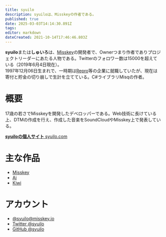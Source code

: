 ```yaml
---
title: syuilo
description: syuiloは、Misskeyの作者である。
published: true
date: 2025-03-03T14:14:30.891Z
tags: 
editor: markdown
dateCreated: 2021-10-14T17:46:46.803Z
---
```


**syuilo**または**しゅいろ**は、[Misskey](/ja/software/misskey)の開発者で、Ownerつまり作者でありプロジェクトリーダーにあたる人物である。Twitterのフォロワー数は15000を超えている（2019年6月4日現在）。  
1997年12月06日生まれで、一時期は[Repro](https://repro.io/)等の企業に就職していたが、現在は寄付と貯金の切り崩しで生計を立てている。C#ライブラリMisqの作者。

# 概要
17歳の若さでMisskeyを開発したデベロッパーである。Web技術に長けている上、DTMの作成を行え、作成した音楽をSoundCloudやMisskey上で発表している。

[**syuiloの個人サイト** syuilo.com](https://syuilo.com)

# 主な作品
- [Misskey](/ja/software/misskey)
- [Ai](/ja/aichan)
- [Kiwi](https://github.com/syuilo/kiwi)

# アカウント
- [@syuilo@misskey.io](https://misskey.io/@syuilo)
- [Twitter @syuilo](https://twitter.com/syuilo)
- [GitHub @syuilo](https://github.com/syuilo)